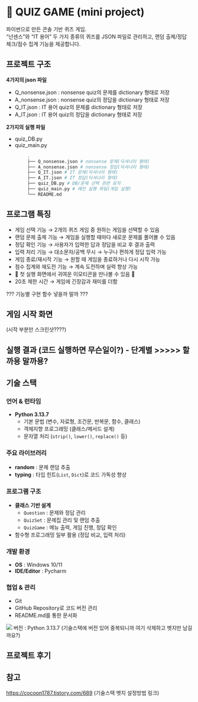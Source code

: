 # 🧩 QUIZ GAME (mini project)
파이썬으로 만든 콘솔 기반 퀴즈 게임.  
“넌센스”와 “IT 용어” 두 가지 종류의 퀴즈를 JSON 파일로 관리하고, 랜덤 출제/정답 체크/점수 집계 기능을 제공합니다.

## 프로젝트 구조
**4가지의 json 파일**
- Q_nonsense.json : nonsense quiz의 문제를 dictionary 형태로 저장
- A_nonsense.json : nonsense quiz의 정답을 dictionary 형태로 저장
- Q_IT.json : IT 용어 quiz의 문제를 dictionary 형태로 저장
- A_IT.json : IT 용어 quiz의 정답을 dictionary 형태로 저장
  
**2가지의 실행 파일**
- quiz_DB.py
- quiz_main.py

```bash
        .
        ├── Q_nonsense.json # nonsense 문제(딕셔너리 형태) 
        ├── A_nonsense.json # nonsense 정답(딕셔너리 형태)
        ├── Q_IT.json # IT 문제(딕셔너리 형태)
        ├── A_IT.json # IT 정답(딕셔너리 형태)
        ├── quiz_DB.py # DB/문제 선택 관련 로직
        ├── quiz_main.py # 메인 실행 파일(게임 실행)
        └── README.md
```

## 프로그램 특징
- 게임 선택 기능 → 2개의 퀴즈 게임 중 원하는 게임을 선택할 수 있음
- 랜덤 문제 출제 기능 → 게임을 실행할 때마다 새로운 문제를 풀어볼 수 있음
- 정답 확인 기능 → 사용자가 입력한 답과 정답을 비교 후 결과 출력
- 입력 처리 기능 → 대소문자/공백 무시 → 누구나 편하게 정답 입력 가능
- 게임 종료/재시작 기능 → 원할 때 게임을 종료하거나 다시 시작 가능
- 점수 집계와 재도전 기능 → 계속 도전하며 실력 향상 가능
- 🤗 첫 실행 화면에서 귀여운 이모티콘을 만나볼 수 있음 🤗
- 20초 제한 시간 → 게임에 긴장감과 재미를 더함

??? 기능별 구현 함수 넣을까 말까 ???
  
## 게임 시작 화면
(시작 부분만 스크린샷????)

## 실행 결과 (코드 실행하면 무슨일이?) - 단계별 >>>>> 할까용 말까용?

## 기술 스택
### 언어 & 런타임
- **Python 3.13.7**
  - 기본 문법 (변수, 자료형, 조건문, 반복문, 함수, 클래스)
  - 객체지향 프로그래밍 (클래스/메서드 설계)
  - 문자열 처리 (`strip()`, `lower()`, `replace()` 등)

### 주요 라이브러리
- **random** : 문제 랜덤 추출
- **typing** : 타입 힌트(`List`, `Dict`)로 코드 가독성 향상

### 프로그램 구조
- **클래스 기반 설계**
  - `Question` : 문제와 정답 관리
  - `QuizSet` : 문제집 관리 및 랜덤 추출
  - `QuizGame` : 메뉴 출력, 게임 진행, 정답 확인
- 함수형 프로그래밍 일부 활용 (정답 비교, 입력 처리)

### 개발 환경
- **OS** : Windows 10/11
- **IDE/Editor** : Pycharm
  
### 협업 & 관리
- Git
- GitHub Repository로 코드 버전 관리
- README.md를 통한 문서화

<img src="https://img.shields.io/badge/python-3776AB?style=for-the-badge&logo=python&logoColor=white">
버전 : Python 3.13.7 (기술스택에 버전 있어 중복되니까 여기 삭제하고 벳지만 남길까요?)

## 프로젝트 후기

## 참고
https://cocoon1787.tistory.com/689 (기술스택 벳지 설정방법 링크)
